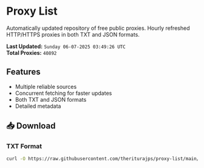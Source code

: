 # Proxy List

Automatically updated repository of free public proxies. Hourly refreshed HTTP/HTTPS proxies in both TXT and JSON formats.

**Last Updated:** `Sunday 06-07-2025 03:49:26 UTC`  
**Total Proxies:** `40892`

## Features
- Multiple reliable sources
- Concurrent fetching for faster updates
- Both TXT and JSON formats
- Detailed metadata

## 📥 Download

### TXT Format
```bash
curl -O https://raw.githubusercontent.com/theriturajps/proxy-list/main/proxies.txt